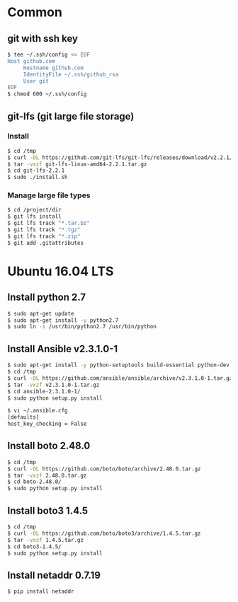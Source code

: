 # Common

## git with ssh key
```bash
$ tee ~/.ssh/config << EOF
Host github.com
     Hostname github.com
     IdentityFile ~/.ssh/github_rsa
     User git
EOF
$ chmod 600 ~/.ssh/config
```

## git-lfs (git large file storage)

### Install
```bash
$ cd /tmp
$ curl -OL https://github.com/git-lfs/git-lfs/releases/download/v2.2.1/git-lfs-linux-amd64-2.2.1.tar.gz
$ tar -vxzf git-lfs-linux-amd64-2.2.1.tar.gz
$ cd git-lfs-2.2.1
$ sudo ./install.sh
```

### Manage large file types
```bash
$ cd /project/dir
$ git lfs install
$ git lfs track "*.tar.bz"
$ git lfs track "*.tgz"
$ git lfs track "*.zip"
$ git add .gitattributes
```

# Ubuntu 16.04 LTS

## Install python 2.7

```bash
$ sudo apt-get update
$ sudo apt-get install -y python2.7
$ sudo ln -s /usr/bin/python2.7 /usr/bin/python
```

## Install Ansible v2.3.1.0-1

```bash
$ sudo apt-get install -y python-setuptools build-essential python-dev libffi-dev libssl-dev
$ cd /tmp
$ curl -OL https://github.com/ansible/ansible/archive/v2.3.1.0-1.tar.gz
$ tar -vxzf v2.3.1.0-1.tar.gz
$ cd ansible-2.3.1.0-1/
$ sudo python setup.py install

$ vi ~/.ansible.cfg
[defaults]
host_key_checking = False
```

## Install boto 2.48.0

```bash
$ cd /tmp
$ curl -OL https://github.com/boto/boto/archive/2.48.0.tar.gz
$ tar -vxzf 2.48.0.tar.gz
$ cd boto-2.48.0/
$ sudo python setup.py install
```

## Install boto3 1.4.5

```bash
$ cd /tmp
$ curl -OL https://github.com/boto/boto3/archive/1.4.5.tar.gz
$ tar -vxzf 1.4.5.tar.gz
$ cd boto3-1.4.5/
$ sudo python setup.py install
```

## Install netaddr 0.7.19

```bash
$ pip install netaddr
```
